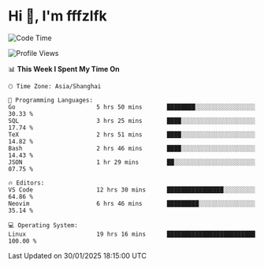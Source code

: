 # Hi 👋, I'm fffzlfk

<!--START_SECTION:waka-->
![Code Time](http://img.shields.io/badge/Code%20Time-1%2C207%20hrs%2043%20mins-blue)

![Profile Views](http://img.shields.io/badge/Profile%20Views-0-blue)

📊 **This Week I Spent My Time On** 

```text
🕑︎ Time Zone: Asia/Shanghai

💬 Programming Languages: 
Go                       5 hrs 50 mins       ████████░░░░░░░░░░░░░░░░░   30.33 % 
SQL                      3 hrs 25 mins       ████░░░░░░░░░░░░░░░░░░░░░   17.74 % 
TeX                      2 hrs 51 mins       ████░░░░░░░░░░░░░░░░░░░░░   14.82 % 
Bash                     2 hrs 46 mins       ████░░░░░░░░░░░░░░░░░░░░░   14.43 % 
JSON                     1 hr 29 mins        ██░░░░░░░░░░░░░░░░░░░░░░░   07.75 % 

🔥 Editors: 
VS Code                  12 hrs 30 mins      ████████████████░░░░░░░░░   64.86 % 
Neovim                   6 hrs 46 mins       █████████░░░░░░░░░░░░░░░░   35.14 % 

💻 Operating System: 
Linux                    19 hrs 16 mins      █████████████████████████   100.00 % 
```


 Last Updated on 30/01/2025 18:15:00 UTC
<!--END_SECTION:waka-->

